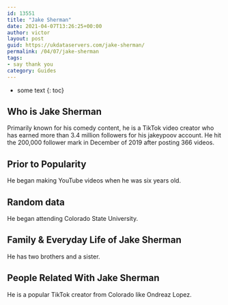 ```yaml
---
id: 13551
title: "Jake Sherman"
date: 2021-04-07T13:26:25+00:00
author: victor
layout: post
guid: https://ukdataservers.com/jake-sherman/
permalink: /04/07/jake-sherman
tags:
- say thank you
category: Guides
---
```


* some text
{: toc}

## Who is Jake Sherman

Primarily known for his comedy content, he is a TikTok video creator who has earned more than 3.4 million followers for his jakeypoov account. He hit the 200,000 follower mark in December of 2019 after posting 366 videos.

## Prior to Popularity

He began making YouTube videos when he was six years old. 

## Random data

He began attending Colorado State University.

## Family & Everyday Life of Jake Sherman

He has two brothers and a sister. 

## People Related With Jake Sherman

He is a popular TikTok creator from Colorado like Ondreaz Lopez.
 